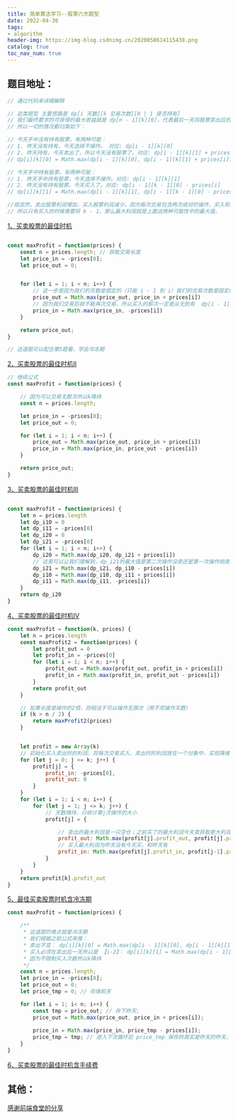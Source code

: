 ```yaml
---
title: 简单算法学习--股票六杰题型
date: 2022-04-30
tags:
- algorithm
header-img: https://img-blog.csdnimg.cn/2020050614115438.png
catalog: true
toc_nav_num: true
---
```



## 题目地址：

```js
// 通过代码来详细解释

// 这类题型 主要思路是 dp[i 天数][k 交易次数][0 | 1 是否持有]
// 我们最终要求的可获得的最大收益就是 dp[n - 1][k][0]，代表最后一天将股票卖出后的最大收益
// 所以一切的情况都归类如下：

// 今天手中没有持有股票，有两种可能：
// 1. 昨天没有持有，今天选择不操作。 对应: dp[i - 1][k][0]
// 2. 昨天持有，今天卖出了，所以今天没有股票了。对应: dp[i - 1][k][1] + prices[i]
// dp[i][k][0] = Math.max(dp[i - 1][k][0], dp[i - 1][k][1] + prices[i])

// 今天手中持有股票，有两种可能：
// 1. 昨天手中持有股票，今天选择不操作。对应: dp[i - 1][k][1]
// 2. 昨天没有持有股票，今天买入了。对应: dp[i - 1][k - 1][0] - prices[i]
// dp[i][k][1] = Math.max(dp[i - 1][k][1], dp[i - 1][k - 1][0] - prices[i])

//很显然，卖出股票利润增加，买入股票利润减少。因为每次交易包含两次成对的操作，买入和卖出。
// 所以只有买入的时候需要将 k - 1，那么最大利润就是上面这两种可能性中的最大值。

```

[1、买卖股票的最佳时机](https://leetcode-cn.com/problems/best-time-to-buy-and-sell-stock/solution/qian-duan-shi-tang-ti-jie-chao-hao-li-ji-gpb4/)

```js

const maxProfit = function(prices) {
    const n = prices.length; // 获取交易长度
    let price_in = -prices[0];
    let price_out = 0;


    for (let i = 1; i < n; i++) {
        // 这一步是因为我们的天数是固定的（只能 i - 1 到 i）我们的交易次数是固定的（只有1次 k = 1） 所以我们可以省略
        price_out = Math.max(price_out, price_in + prices[i])
        // 因为我们交易后就不能再次交易，所以买入的那次一定是从无到有  dp[i - 1][1 - 1][0] = dp[i - 1][0][0]一定为0
        price_in = Math.max(price_in, -prices[i])
    }

    return price_out;
} 

// 这道题可以配合第5题看，学会冷冻期
```

[2、买卖股票的最佳时机II](https://leetcode-cn.com/problems/best-time-to-buy-and-sell-stock-ii/solution/qian-duan-shi-tang-ti-jie-chao-hao-li-ji-s2hw/)

```js
// 继续公式
const maxProfit = function(prices) {

    // 因为可以交易无数次所以k降纬
    const n = prices.length;

    let price_in = -prices[0];
    let price_out = 0;

    for (let i = 1; i < n; i++) {
        price_out = Math.max(price_out, price_in + prices[i])
        price_in = Math.max(price_in, price_out - prices[i])
    }

    return price_out;
}

```

[3、买卖股票的最佳时机III](https://leetcode-cn.com/problems/best-time-to-buy-and-sell-stock-iii/solution/qian-duan-shi-tang-ti-jie-chao-hao-li-ji-ku4r/)

```js

const maxProfit = function(prices) {
    let n = prices.length
    let dp_i10 = 0
    let dp_i11 = -prices[0]
    let dp_i20 = 0
    let dp_i21 = -prices[0]
    for (let i = 1; i < n; i++) {
        dp_i20 = Math.max(dp_i20, dp_i21 + prices[i])
        // 这里可以让我们理解到，dp_i21的最大值是第二次操作没卖还是第一次操作刚卖出，和i20无关
        dp_i21 = Math.max(dp_i21, dp_i10 - prices[i])
        dp_i10 = Math.max(dp_i10, dp_i11 + prices[i])
        dp_i11 = Math.max(dp_i11, -prices[i])
    }
    return dp_i20
}


```

[4、买卖股票的最佳时机IV](https://leetcode-cn.com/problems/best-time-to-buy-and-sell-stock-iv/solution/qian-duan-shi-tang-ti-jie-chao-hao-li-ji-wugy/)

```js
const maxProfit = function(k, prices) {
    let n = prices.length
    const maxProfit2 = function(prices) {
        let profit_out = 0
        let profit_in = -prices[0]
        for (let i = 1; i < n; i++) {
            profit_out = Math.max(profit_out, profit_in + prices[i])
            profit_in = Math.max(profit_in, profit_out - prices[i])
        }
        return profit_out
    }

    // 如果长度是操作的2倍，则相当于可以操作无限次（用不完操作天数）
    if (k > n / 2) {
        return maxProfit2(prices)
    }


    let profit = new Array(k)
    // 初始化买入卖出时的利润，将每次交易买入、卖出时的利润放在一个对象中，实现降维
    for (let j = 0; j <= k; j++) {
        profit[j] = {
            profit_in: -prices[0],
            profit_out: 0
        }
    }
    for (let i = 1; i < n; i++) {
        for (let j = 1; j <= k; j++) {
            // 天数降纬，只统计第j次操作的大小
            profit[j] = {

                // 卖出的最大利润是一只空仓；之前买了的最大利润今天卖获取更大利润
                profit_out: Math.max(profit[j].profit_out, profit[j].profit_in + prices[i]), 
                // 买入最大利润为昨天没有今天买，和昨天有
                profit_in: Math.max(profit[j].profit_in, profit[j-1].profit_out - prices[i])
            }
        }
    }
    return profit[k].profit_out
}
```

[5、最佳买卖股票时机含冷冻期](https://leetcode-cn.com/problems/best-time-to-buy-and-sell-stock-with-cooldown/solution/qian-duan-shi-tang-ti-jie-chao-hao-li-ji-o5yd/)

```js
const maxProfit = function(prices) {

    /**
     * 这道题的难点就是冷冻期
     * 我们根据之前公式来推：
     * 卖出不变： dp[i][k][0] = Math.max(dp[i - 1][k][0], dp[i - 1][k][1] + prices[i])
     * 买入必须在卖出后一天所以是 【i-2】： dp[i][k][1] = Math.max(dp[i - 1][k][1], dp[i - 2][k - 1][0] - prices[i])
     * 因为不限制买入次数所以k降纬
     */
    const n = prices.length;
    let price_in = -prices[0];
    let price_out = 0;
    let price_tmp = 0; // 存储前天

    for (let i = 1; i< n; i++) {
        const tmp = price_out; // 存下昨天;
        price_out = Math.max(price_out, price_in + prices[i]);
        
        price_in = Math.max(price_in, price_tmp - prices[i]);
        price_tmp = tmp; // 进入下次循环后 price_tmp 保存的其实是昨天的昨天，也就是前天
    }
}
```

[6、买卖股票的最佳时机含手续费](https://leetcode-cn.com/problems/best-time-to-buy-and-sell-stock-with-transaction-fee/solution/qian-duan-shi-tang-ti-jie-chao-hao-li-ji-hsc7/)




## 其他：

[感谢前端食堂的分享](https://github.com/Geekhyt/javascript-leetcode/issues/45)